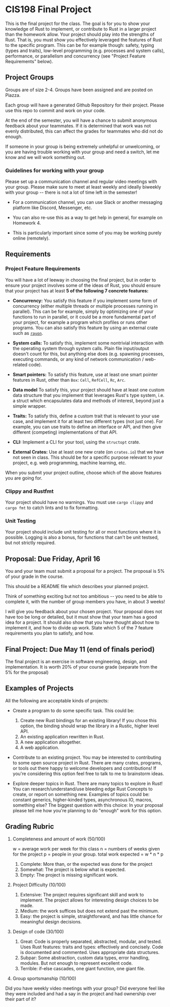 # CIS198 Final Project

This is the final project for the class. The goal is for you to show your knowledge of Rust to implement, or contribute to Rust in a larger project than the homework allow.
Your project should play into the strengths of Rust. That is, you must show you effectively leveraged the features of Rust to the specific program. This can be for example though:
safety, typing (types and traits), low-level programming (e.g. processes and system calls), performance, or parallelism and concurrency
(see "Project Feature Requirements" below).

## Project Groups

Groups are of size 2-4.
Groups have been assigned and are posted on Piazza.

Each group will have a generated Github Repository for their project. Please use this repo to commit and work on your code.

At the end of the semester, you will have a chance to submit anonymous feedback about your teammates. If it is determined that work was not evenly distributed, this can affect the grades for teammates who did not do enough.

If someone in your group is being extremely unhelpful or unwelcoming, or you are having trouble working with your group and need a switch, let me know and we will work something out.

### Guidelines for working with your group

Please set up a communication channel and regular video meetings with your group.
Please make sure to meet at least weekly and ideally biweekly with your group -- there is not a lot of time left in the semester!

- For a communication channel, you can use Slack or another messaging platform like Discord, Messenger, etc.

- You can also re-use this as a way to get help in general, for example on Homework 4.

- This is particularly important since some of you may be working purely online (remotely).

## Requirements

### Project Feature Requirements

You will have a lot of leeway in choosing the final project, but in order to ensure your project involves some of the ideas of Rust, you should ensure that your project has at least **5 of the following 7 concrete features:**

- **Concurrency:** You satisfy this feature if you implement some form of concurrency (either multiple threads or multiple processes running in parallel). This can be for example, simply by optimizing one of your functions to run in parallel, or it could be a more fundamental part of your project, for example a program which profiles or runs other programs.
You can also satisfy this feature by using an external crate such as [`rayon`](https://docs.rs/rayon/1.5.0/rayon/).

- **System calls:** To satisfy this, implement some nontrivial interaction with the operating system through system calls. Plain file input/output doesn't count for this, but anything else does (e.g. spawning processes, executing commands, or any kind of network communication / web-related code).

- **Smart pointers:** To satisfy this feature, use at least one smart pointer features in Rust, other than `Box`: `Cell`, `RefCell`, `Rc`, `Arc`.

- **Data model** To satisfy this, your project should have at least one custom data structure that you implement that leverages Rust's type system, i.e. a struct which encapsulates data and methods of interest,
beyond just a simple wrapper.

- **Traits:** To satisfy this, define a custom trait that is relevant to your use case, and implement it for at least two different types (not just one). For example, you can use traits to define an interface or API, and then give different (competing) implementations of that API.

- **CLI:** Implement a CLI for your tool, using the `structopt` crate.

- **External Crates:** Use at least one new crate (on `crates.io`) that we have not seen in class. This should be for a specific purpose relevant to your project, e.g. web programming, machine learning, etc.

When you submit your project outline, choose which of the above features you are going for.

### Clippy and Rustfmt

Your project should have no warnings. You must use `cargo clippy` and `cargo fmt` to catch lints and to fix formatting.

### Unit Testing

Your project should include unit testing for all or most functions where it is possible. Logging is also a bonus, for functions that can't be unit testsed, but not strictly required.

## Proposal: Due Friday, April 16

You and your team must submit a proposal for a project. The proposal
is 5% of your grade in the course.

This should be a README file which describes your planned project.

Think of something exciting but not too ambitious -- you need to be able to complete it, with the number of group members you have, in about 3 weeks!

I will give you feedback about your chosen project. Your proposal does not have too be
long or detailed, but it must show that your team has a good idea for a project.
It should also show that you have thought about how to implement it, and how
to divide up work.
State which 5 of the 7 feature requirements you plan to satisfy,
and how.

## Final Project: Due May 11 (end of finals period)

The final project is an exercise in software engineering, design, and implementation. It is worth 20% of your course grade (separate from the 5% for the proposal)

## Examples of Projects

All the following are acceptable kinds of projects:

- Create a program to do some specific task. This could be:
  1) Create new Rust bindings for an existing library! If you chose this option, the binding should wrap the library in a Rustic, higher level API.
  2) An existing application rewritten in Rust.
  3) A new application altogether.
  4) A web application.

- Contribute to an existing project.
  You may be interested to contributing to some open source project in Rust. There are many crates, programs, or tools out there happy to welcome developers and contributions!
  If you're considering this option feel free to talk to me to brainstorm ideas.

- Explore deeper topics in Rust.
  There are many topics to explore in Rust! You can research/understand/use bleeding edge Rust Concepts to create, or report on something new. Examples of topics could be: constant generics, higher-kinded types, asynchronous IO, macros, something else? The biggest question with this choice: In your proposal please tell me how you're planning to do "enough" work for this option.

## Grading Rubric

1) Completeness and amount of work (50/100)

    w = average work per week for this class
    n = numbers of weeks given for the project
    p = people in your group.
    total work expected = w * n * p

    1) Complete: More than, or the expected was done for the project
    2) Somewhat: The project is below what is expected.
    3) Empty: The project is missing significant work.

2) Project Difficulty (10/100)

    1) Extensive: The project requires significant skill and work to implement. The project allows for interesting design choices to be made.
    2) Medium: the work suffices but does not extend past the minimum.
    3) Easy: the project is simple, straightforward, and has little chance for meaningful design decisions.

3) Design of code (30/100)

    1) Great: Code is properly separated, abstracted, modular, and tested. Uses Rust features: traits and types: effectively and concisely.
       Code is documented and commented. Uses appropriate data structures.
    2) Subpar: Some abstraction, custom data types, error handling, modules. But not enough to represent excellent code.
    3) Terrible: if-else cascades, one giant function, one giant file.

4) Group sportsmanship (10/100)

  Did you have weekly video meetings with your group? Did everyone feel like they were included and had a say in the project and had ownership over their part of it?
